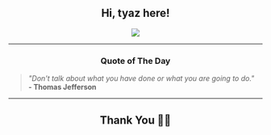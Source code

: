 <h2 align="center"> Hi, tyaz here!</h2>

<p align="center">
<a href="https://github.com/tyazx" alt="github streak"><img src="https://dvst-streak.herokuapp.com/?user=tyazx&theme=tokyonight&fire=DD472C"></a>
</p>

<hr>
<h3 align="center">Quote of The Day</h3>
<p align="center">
<blockquote>
<i>"Don't talk about what you have done or what you are going to do."</i>
<br>
<b>- Thomas Jefferson</b>
</blockquote>
</p>


<hr>
<h2 align="center">Thank You 🙏🏼</h2>
